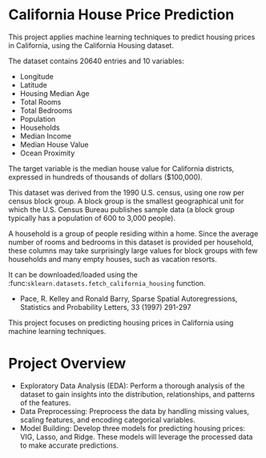 # California House Price Prediction
This project applies machine learning techniques to predict housing prices in California, using the California Housing dataset.

The dataset contains 20640 entries and 10 variables:

 - Longitude
 - Latitude
 - Housing Median Age
 - Total Rooms
 - Total Bedrooms
 - Population
 - Households
 - Median Income
 - Median House Value
 - Ocean Proximity


The target variable is the median house value for California districts, expressed in hundreds of thousands of dollars ($100,000).

This dataset was derived from the 1990 U.S. census, using one row per census block group. A block group is the smallest geographical unit for which the U.S. Census Bureau publishes sample data (a block group typically has a population of 600 to 3,000 people).

A household is a group of people residing within a home. Since the average number of rooms and bedrooms in this dataset is provided per household, these columns may take surprisingly large values for block groups with few households and many empty houses, such as vacation resorts.

It can be downloaded/loaded using the
:func:`sklearn.datasets.fetch_california_housing` function.

- Pace, R. Kelley and Ronald Barry, Sparse Spatial Autoregressions, Statistics and Probability Letters, 33 (1997) 291-297

This project focuses on predicting housing prices in California using machine learning techniques.

# Project Overview

- Exploratory Data Analysis (EDA): Perform a thorough analysis of the dataset to gain insights into the distribution, relationships, and patterns of the features.
- Data Preprocessing: Preprocess the data by handling missing values, scaling features, and encoding categorical variables.
- Model Building: Develop three models for predicting housing prices: VIG, Lasso, and Ridge. These models will leverage the processed data to make accurate predictions.

